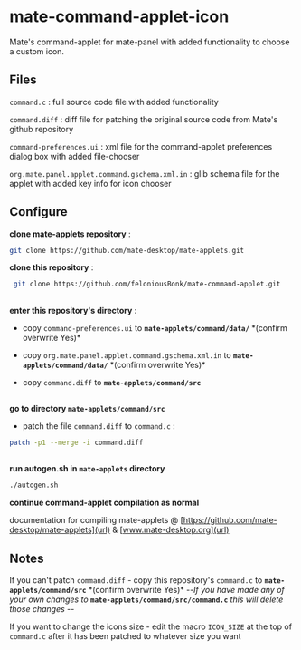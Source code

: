 # mate-command-applet-icon                                                                                                                                           
Mate's command-applet for mate-panel with added functionality to choose a custom icon. 

## Files
`command.c` : full source code file with added functionality

`command.diff` : diff file for patching the original source code from Mate's github repository

`command-preferences.ui` : xml file for the command-applet preferences dialog box with added file-chooser

`org.mate.panel.applet.command.gschema.xml.in` : glib schema file for the applet with added key info for icon chooser

## Configure
**clone mate-applets repository** :
```bash 
git clone https://github.com/mate-desktop/mate-applets.git
```

**clone this repository** :
```bash
 git clone https://github.com/feloniousBonk/mate-command-applet.git
```
## 
**enter this repository's directory** :

- copy `command-preferences.ui` to **`mate-applets/command/data/`** \*(confirm overwrite Yes)\*

- copy `org.mate.panel.applet.command.gschema.xml.in` to **`mate-applets/command/data/`** \*(confirm overwrite Yes)\*

- copy `command.diff` to **`mate-applets/command/src`**
## 

**go to directory `mate-applets/command/src`** 

- patch the file `command.diff` to `command.c` :
```bash
patch -p1 --merge -i command.diff
 ```
## 
**run autogen.sh in `mate-applets` directory**
```bash
./autogen.sh
```
**continue command-applet compilation as normal** 

documentation for compiling mate-applets @ [https://github.com/mate-desktop/mate-applets](url) & [www.mate-desktop.org](url)

## Notes
If you can't patch `command.diff` - copy this repository's `command.c` to **`mate-applets/command/src`** \*(confirm overwrite Yes)\* --_If you have made any of your own changes to_ **`mate-applets/command/src/command.c`** _this will delete those changes_ --

If you want to change the icons size - edit the macro `ICON_SIZE` at the top of `command.c` after it has been patched to whatever size you want
